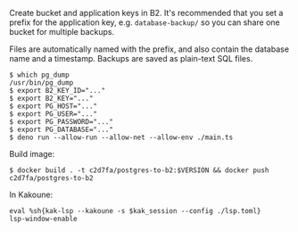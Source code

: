 Create bucket and application keys in B2. It's recommended that you set a prefix
for the application key, e.g. `database-backup/` so you can share one bucket for
multiple backups.

Files are automatically named with the prefix, and also contain the database name
and a timestamp. Backups are saved as plain-text SQL files.

    $ which pg_dump
    /usr/bin/pg_dump
    $ export B2_KEY_ID="..."
    $ export B2_KEY="..."
    $ export PG_HOST="..."
    $ export PG_USER="..."
    $ export PG_PASSWORD="..."
    $ export PG_DATABASE="..."
    $ deno run --allow-run --allow-net --allow-env ./main.ts

Build image:

    $ docker build . -t c2d7fa/postgres-to-b2:$VERSION && docker push c2d7fa/postgres-to-b2

In Kakoune:

    eval %sh{kak-lsp --kakoune -s $kak_session --config ./lsp.toml}
    lsp-window-enable

